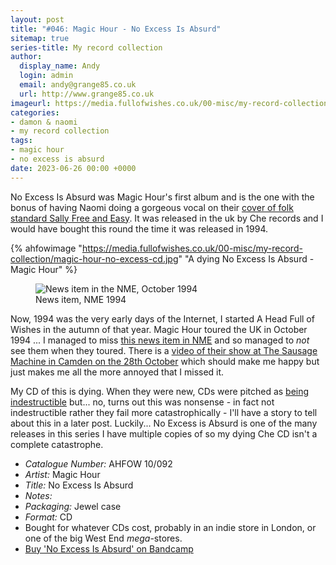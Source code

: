 ```yaml
---
layout: post
title: "#046: Magic Hour - No Excess Is Absurd"
sitemap: true
series-title: My record collection
author:
  display_name: Andy
  login: admin
  email: andy@grange85.co.uk
  url: http://www.grange85.co.uk
imageurl: https://media.fullofwishes.co.uk/00-misc/my-record-collection/magic-hour-no-excess-cd.jpg
categories:
- damon & naomi
- my record collection
tags:
- magic hour
- no excess is absurd
date: 2023-06-26 00:00 +0000
---
```

No Excess Is Absurd was Magic Hour's first album and is the one with the bonus of having Naomi doing a gorgeous vocal on their [cover of folk standard Sally Free and Easy](/2014/04/09/originals-sally-free-and-easy-by-trees-covered-by-magic-hour/). It was released in the uk by Che records and I would have bought this round the time it was released in 1994.

{% ahfowimage "https://media.fullofwishes.co.uk/00-misc/my-record-collection/magic-hour-no-excess-cd.jpg" "A dying No Excess Is Absurd - Magic Hour" %}

<figure class="figure md-3 float-end"><img src="https://media.fullofwishes.co.uk/03-damon_and_naomi/pictures/1994-10-08-magic-hour-tour-news-nme.png" alt="News item in the NME, October 1994" /><figcaption class="figure-caption text-end">News item, NME 1994</figcaption></figure>

Now, 1994 was the very early days of the Internet, I started A Head Full of Wishes in the autumn of that year. Magic Hour toured the UK in October 1994 ... I managed to miss [this news item in NME](https://media.fullofwishes.co.uk/03-damon_and_naomi/pictures/1994-10-08-magic-hour-tour-news-nme.png) and so managed to _not_ see them when they toured. There is a [video of their show at The Sausage Machine in Camden on the 28th October](https://www.youtube.com/watch?v=6JveFMa97YU/) which should make me happy but just makes me all the more annoyed that I missed it.

My CD of this is dying. When they were new, CDs were pitched as [being indestructible](https://www.youtube.com/watch?v=bMp1pSVxoqw&t=28s) but... no, turns out this was nonsense - in fact not indestructible rather they fail more catastrophically - I'll have a story to tell about this in a later post. Luckily... No Excess is Absurd is one of the many releases in this series I have multiple copies of so my dying Che CD isn't a complete catastrophe.

 - *Catalogue Number:* AHFOW 10/092
 - *Artist:* Magic Hour
 - *Title:* No Excess Is Absurd
 - *Notes:* 
 - *Packaging:* Jewel case
 - *Format:* CD
 - Bought for whatever CDs cost, probably in an indie store in London, or one of the big West End _mega_-stores.
 - [Buy 'No Excess Is Absurd' on Bandcamp](https://magic-hour.bandcamp.com/album/no-excess-is-absurd)
